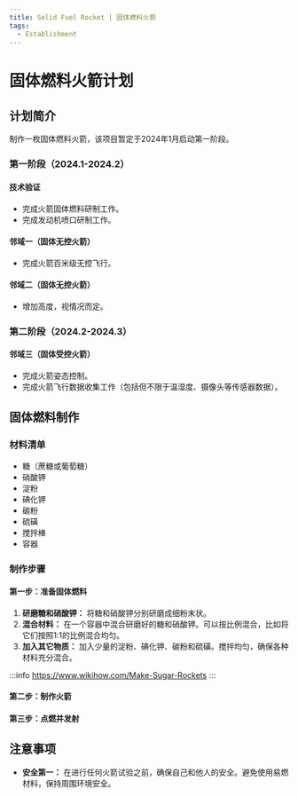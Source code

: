 ```yaml
---
title: Solid Fuel Rocket | 固体燃料火箭
tags:
  - Establishment
---
```


# 固体燃料火箭计划

## 计划简介
制作一枚固体燃料火箭，该项目暂定于2024年1月启动第一阶段。

### 第一阶段（2024.1-2024.2）

#### 技术验证
- 完成火箭固体燃料研制工作。
- 完成发动机喷口研制工作。

#### 邻域一（固体无控火箭）
- 完成火箭百米级无控飞行。

#### 邻域二（固体无控火箭）
- 增加高度，视情况而定。

### 第二阶段（2024.2-2024.3）
#### 邻域三（固体受控火箭）
- 完成火箭姿态控制。
- 完成火箭飞行数据收集工作（包括但不限于温湿度、摄像头等传感器数据）。

## 固体燃料制作
### 材料清单
- 糖（蔗糖或葡萄糖）
- 硝酸钾
- 淀粉
- 碘化钾
- 碳粉
- 硫磺
- 搅拌棒
- 容器

### 制作步骤
#### 第一步：准备固体燃料
1. **研磨糖和硝酸钾：** 将糖和硝酸钾分别研磨成细粉末状。
2. **混合材料：** 在一个容器中混合研磨好的糖和硝酸钾。可以按比例混合，比如将它们按照1:1的比例混合均匀。
3. **加入其它物质：** 加入少量的淀粉、碘化钾、碳粉和硫磺。搅拌均匀，确保各种材料充分混合。

:::info
https://www.wikihow.com/Make-Sugar-Rockets
:::  

#### 第二步：制作火箭

#### 第三步：点燃并发射

## 注意事项
- **安全第一：** 在进行任何火箭试验之前，确保自己和他人的安全。避免使用易燃材料，保持周围环境安全。


